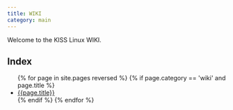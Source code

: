 ```yaml
---
title: WIKI
category: main
---
```


Welcome to the KISS Linux WIKI.

## Index

<ul>
{% for page in site.pages reversed %}
{% if page.category == 'wiki' and page.title %}
<li>
<a href="{{page.url}}">{{page.title}}</a>
</li>
{% endif %}
{% endfor %}
</ul>
